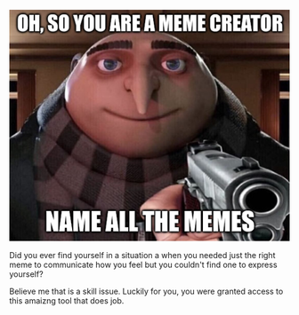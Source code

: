 ![doc_img.png](doc_img.png)

Did you ever find yourself in a situation a when you needed just the right meme to communicate how you feel but you couldn't find one to express yourself?

Believe me that is a skill issue. Luckily for you, you were granted access to this amaizng tool that does job.